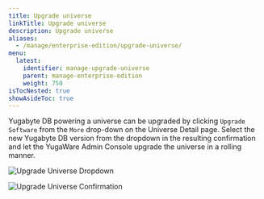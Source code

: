 ```yaml
---
title: Upgrade universe
linkTitle: Upgrade universe
description: Upgrade universe
aliases:
  - /manage/enterprise-edition/upgrade-universe/
menu:
  latest:
    identifier: manage-upgrade-universe
    parent: manage-enterprise-edition
    weight: 750
isTocNested: true
showAsideToc: true
---
```


Yugabyte DB powering a universe can be upgraded by clicking `Upgrade Software` from the `More` drop-down on the Universe Detail page. Select the new Yugabyte DB version from the dropdown in the resulting confirmation and let the YugaWare Admin Console upgrade the universe in a rolling manner. 

![Upgrade Universe Dropdown](/images/ee/upgrade-univ-1.png)

![Upgrade Universe Confirmation](/images/ee/upgrade-univ-2.png)
